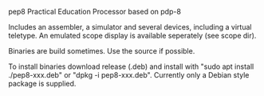 pep8
Practical Education Processor based on pdp-8

Includes an assembler, a simulator and several devices, including a virtual teletype. An emulated scope display is available seperately (see scope dir).

Binaries are build sometimes. Use the source if possible.

To install binaries download release (.deb) and install with "sudo apt install ./pep8-xxx.deb" or "dpkg -i pep8-xxx.deb".
Currently only a Debian style package is supplied.
